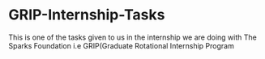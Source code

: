 # GRIP-Internship-Tasks
This is one of the tasks given to us in the internship we are doing with The Sparks Foundation i.e GRIP(Graduate Rotational Internship Program 

